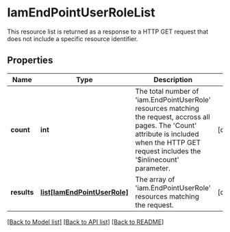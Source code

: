 # IamEndPointUserRoleList

This resource list is returned as a response to a HTTP GET request that does not include a specific resource identifier. 
## Properties
Name | Type | Description | Notes
------------ | ------------- | ------------- | -------------
**count** | **int** | The total number of &#39;iam.EndPointUserRole&#39; resources matching the request, accross all pages. The &#39;Count&#39; attribute is included when the HTTP GET request includes the &#39;$inlinecount&#39; parameter.  | [optional] 
**results** | [**list[IamEndPointUserRole]**](IamEndPointUserRole.md) | The array of &#39;iam.EndPointUserRole&#39; resources matching the request. | [optional] 

[[Back to Model list]](../README.md#documentation-for-models) [[Back to API list]](../README.md#documentation-for-api-endpoints) [[Back to README]](../README.md)


